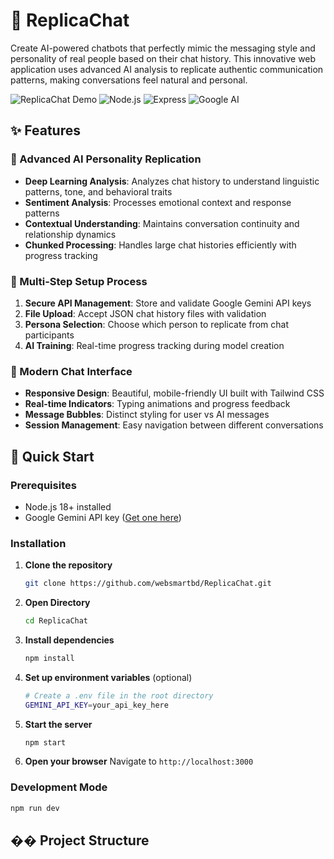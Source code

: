 # 🤖 ReplicaChat

Create AI-powered chatbots that perfectly mimic the messaging style and personality of real people based on their chat history. This innovative web application uses advanced AI analysis to replicate authentic communication patterns, making conversations feel natural and personal.

![ReplicaChat Demo](https://img.shields.io/badge/Status-Active-brightgreen)
![Node.js](https://img.shields.io/badge/Node.js-18+-green)
![Express](https://img.shields.io/badge/Express-4.18+-blue)
![Google AI](https://img.shields.io/badge/Google%20AI-Gemini-orange)

## ✨ Features

### 🧠 Advanced AI Personality Replication
- **Deep Learning Analysis**: Analyzes chat history to understand linguistic patterns, tone, and behavioral traits
- **Sentiment Analysis**: Processes emotional context and response patterns
- **Contextual Understanding**: Maintains conversation continuity and relationship dynamics
- **Chunked Processing**: Handles large chat histories efficiently with progress tracking

### 🎯 Multi-Step Setup Process
1. **Secure API Management**: Store and validate Google Gemini API keys
2. **File Upload**: Accept JSON chat history files with validation
3. **Persona Selection**: Choose which person to replicate from chat participants
4. **AI Training**: Real-time progress tracking during model creation

### 💬 Modern Chat Interface
- **Responsive Design**: Beautiful, mobile-friendly UI built with Tailwind CSS
- **Real-time Indicators**: Typing animations and progress feedback
- **Message Bubbles**: Distinct styling for user vs AI messages
- **Session Management**: Easy navigation between different conversations

## 🚀 Quick Start

### Prerequisites
- Node.js 18+ installed
- Google Gemini API key ([Get one here](https://makersuite.google.com/app/apikey))

### Installation

1. **Clone the repository**
   ```bash
   git clone https://github.com/websmartbd/ReplicaChat.git
   ```
3. **Open Directory**
   ```bash
   cd ReplicaChat
   ```

3. **Install dependencies**
   ```bash
   npm install
   ```

4. **Set up environment variables** (optional)
   ```bash
   # Create a .env file in the root directory
   GEMINI_API_KEY=your_api_key_here
   ```

5. **Start the server**
   ```bash
   npm start
   ```

6. **Open your browser**
   Navigate to `http://localhost:3000`

### Development Mode
```bash
npm run dev
```

## �� Project Structure
